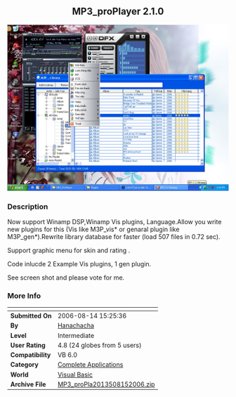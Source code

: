 ﻿<div align="center">

## MP3\_proPlayer 2\.1\.0

<img src="PIC2006815253224349.jpg">
</div>

### Description

Now support Winamp DSP,Winamp Vis plugins, Language.Allow you write new plugins for this (Vis like M3P_vis* or genaral plugin like M3P_gen*).Rewrite library database for faster (load 507 files in 0.72 sec).

Support graphic menu for skin and rating .

Code inlucde 2 Example Vis plugins, 1 gen plugin.

See screen shot and please vote for me.
 
### More Info
 


<span>             |<span>
---                |---
**Submitted On**   |2006-08-14 15:25:36
**By**             |[Hanachacha](https://github.com/Planet-Source-Code/PSCIndex/blob/master/ByAuthor/hanachacha.md)
**Level**          |Intermediate
**User Rating**    |4.8 (24 globes from 5 users)
**Compatibility**  |VB 6\.0
**Category**       |[Complete Applications](https://github.com/Planet-Source-Code/PSCIndex/blob/master/ByCategory/complete-applications__1-27.md)
**World**          |[Visual Basic](https://github.com/Planet-Source-Code/PSCIndex/blob/master/ByWorld/visual-basic.md)
**Archive File**   |[MP3\_proPla2013508152006\.zip](https://github.com/Planet-Source-Code/hanachacha-mp3-proplayer-2-1-0__1-66279/archive/master.zip)








